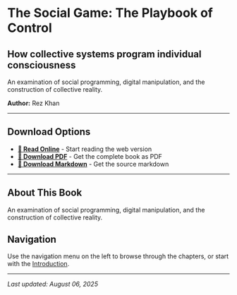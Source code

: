 # The Social Game: The Playbook of Control

## How collective systems program individual consciousness

An examination of social programming, digital manipulation, and the construction of collective reality.

**Author:** Rez Khan

---

## Download Options

- **[📖 Read Online](the-social-game-the-playbook-of-control.md)** - Start reading the web version
- **[📄 Download PDF](downloads/10_The_Social_Game.pdf)** - Get the complete book as PDF
- **[📝 Download Markdown](downloads/10_The_Social_Game.md)** - Get the source markdown

---

## About This Book

An examination of social programming, digital manipulation, and the construction of collective reality.

## Navigation

Use the navigation menu on the left to browse through the chapters, or start with the [Introduction](the-social-game-the-playbook-of-control.md).

---

*Last updated: August 06, 2025*

